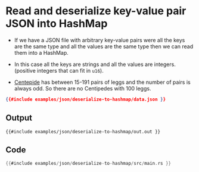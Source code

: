 # Read and deserialize key-value pair JSON into HashMap

* If we have a JSON file with arbitrary key-value pairs were all the keys are the same type and all the values are the same type then we can read them into a HashMap.

* In this case all the keys are strings and all the values are integers. (positive integers that can fit in `u16`).
* [Centepide](https://en.wikipedia.org/wiki/Centipede) has between 15-191 pairs of leggs and the number of pairs is always odd. So there are no Centipedes with 100 leggs.

```json
{{#include examples/json/deserialize-to-hashmap/data.json }}
```

## Output

```
{{#include examples/json/deserialize-to-hashmap/out.out }}
```

## Code

```rust
{{#include examples/json/deserialize-to-hashmap/src/main.rs }}
```


